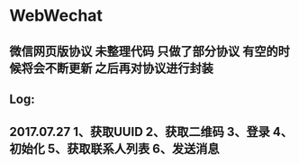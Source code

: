# WebWechat
微信网页版协议
未整理代码
只做了部分协议
有空的时候将会不断更新
之后再对协议进行封装
---------------------
Log:
---------------------
2017.07.27
1、获取UUID
2、获取二维码
3、登录
4、初始化
5、获取联系人列表
6、发送消息
---------------------

